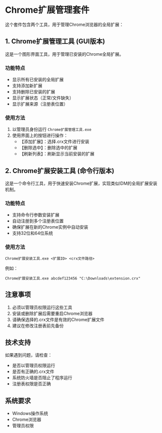 # Chrome扩展管理套件

这个套件包含两个工具，用于管理Chrome浏览器的全局扩展：

## 1. Chrome扩展管理工具 (GUI版本)

这是一个图形界面工具，用于管理已安装的Chrome全局扩展。

### 功能特点
- 显示所有已安装的全局扩展
- 支持添加新扩展
- 支持删除已安装的扩展
- 显示扩展状态（正常/文件缺失）
- 显示扩展来源（注册表位置）

### 使用方法
1. 以管理员身份运行 `Chrome扩展管理工具.exe`
2. 使用界面上的按钮进行操作：
   - 【添加扩展】：选择.crx文件进行安装
   - 【删除选中】：删除选中的扩展
   - 【刷新列表】：刷新显示当前安装的扩展

## 2. Chrome扩展安装工具 (命令行版本)

这是一个命令行工具，用于快速安装Chrome扩展，实现类似IDM的全局扩展安装机制。

### 功能特点
- 支持命令行参数安装扩展
- 自动注册到多个注册表位置
- 确保扩展在新的Chrome实例中自动安装
- 支持32位和64位系统

### 使用方法
```
Chrome扩展安装工具.exe <扩展ID> <crx文件路径>
```

例如：
```
Chrome扩展安装工具.exe abcdef123456 "C:\Downloads\extension.crx"
```

## 注意事项

1. 必须以管理员权限运行这些工具
2. 安装或删除扩展后需要重启Chrome浏览器
3. 请确保选择的.crx文件是有效的Chrome扩展文件
4. 建议在修改注册表前先备份

## 技术支持

如果遇到问题，请检查：
- 是否以管理员权限运行
- 是否有正确的.crx文件
- 系统防火墙是否阻止了程序运行
- 注册表权限是否正确

## 系统要求

- Windows操作系统
- Chrome浏览器
- 管理员权限 